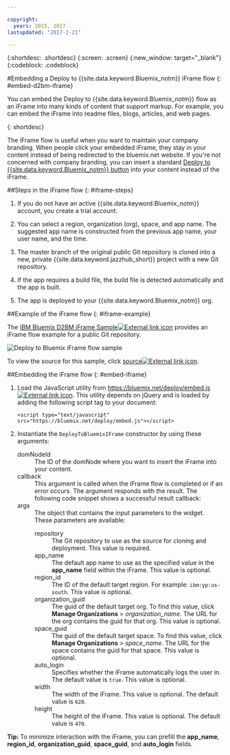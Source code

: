 ```yaml
---

copyright:
  years: 2015, 2017
lastupdated: "2017-2-21"

---
```


{:shortdesc: .shortdesc}
{:screen: .screen}
{:new_window: target="_blank"}
{:codeblock: .codeblock}

#Embedding a Deploy to {{site.data.keyword.Bluemix_notm}} iFrame flow
{: #embed-d2bm-iframe}


You can embed the Deploy to {{site.data.keyword.Bluemix_notm}} flow as an iFrame into many kinds of content that support markup. For example, you can embed the iFrame into readme files, blogs, articles, and web pages.

{: shortdesc}

The iFrame flow is useful when you want to maintain your company branding. When people click your embedded iFrame, they stay in your content instead of being redirected to the bluemix.net website. If you're not concerned with company branding, you can insert a standard [Deploy to {{site.data.keyword.Bluemix_notm}} button](/docs/develop/deploy_button.html) into your content instead of the iFrame.

##Steps in the iFrame flow {: #iframe-steps}

1. If you do not have an active {{site.data.keyword.Bluemix_notm}} account, you create a trial account.

2. You can select a region, organization (org), space, and app name. The suggested app name is constructed from the previous app name, your user name, and the time.

3. The master branch of the original public Git repository is cloned into a new, private {{site.data.keyword.jazzhub_short}} project with a new Git repository.

4. If the app requires a build file, the build file is detected automatically and the app is built.

5. The app is deployed to your {{site.data.keyword.Bluemix_notm}} org.

##Example of the iFrame flow {: #iframe-example}

<p>
The <a class="xref" href="http://d2bm-iframe-sample.ng.bluemix.net/" target="_blank" title="(Opens in a new tab or window)">IBM
Bluemix D2BM iFrame Sample<img class="image" src="../icons/launch-glyph.svg" alt="External link icon"/></a> provides an iFrame flow example for a public Git repository.<div class="image"><img class="image" src="images/d2bm_iframe_sample2.png" alt="Deploy to Bluemix iFrame flow sample" /></div>
</p>

<p>
To view the source for this sample, click <a class="xref" href="https://hub.jazz.net/project/idsorg/d2bm-iframe-sample/overview" target="_blank" title="(Opens in a new tab or window)">source<img class="image" src="../icons/launch-glyph.svg" alt="External link icon"/></a>.
</p>

##Embedding the iFrame flow {: #embed-iframe}  

<ol>
<li>Load the JavaScript utility from <a class="xref" href="https://bluemix.net/deploy/embed.js" target="_blank" title="(Opens in a new tab or window)">https://bluemix.net/deploy/embed.js<img class="image" src="../icons/launch-glyph.svg" alt="External link icon"/></a>. This utility depends on jQuery and is loaded by adding the following script tag to your document:
<pre class="pre">
<code>&lt;script type="text/javascript" src="https://bluemix.net/deploy/embed.js"&gt;&lt;/script&gt;</code>
</pre>
</li>
<li> Instantiate the <code>DeployToBluemixIFrame</code> constructor by using these arguments:

<dl class="parml">
<dt class="pt dlterm">domNodeId</dt>
<dd class="pd">The ID of the domNode where you want to insert the iFrame into your content.</dd>

<dt class="pt dlterm">callback</dt>
<dd class="pd">This argument is called when the iFrame flow is completed or if an error occurs. The argument responds with the result. The following code snippet shows a successful result callback:</dd>

<dt class="pt dlterm">args</dt>
<dd class="pd">The object that contains the input parameters to the widget. These parameters are available:

<dl class="parml">

<dt class="pt dlterm">repository</dt>
<dd class="pd">The Git repository to use as the source for cloning and deployment. This value is required.</dd>

<dt class="pt dlterm">app_name</dt>
<dd class="pd">The default app name to use as the specified value in the <strong>app_name</strong> field within the iFrame. This value is optional.</dd>


<dt class="pt dlterm">region_id</dt>
<dd class="pd">The ID of the default target region. For example: <code>ibm:yp:us-south</code>. This value is optional.</dd>

<dt class="pt dlterm">organization_guid</dt>
<dd class="pd">The guid of the default target org. To find this value, click <strong>Manage Organizations</strong> > <i>organization_name</i>. The URL for the org contains the guid for that org. This value is optional.</dd>

<dt class="pt dlterm">space_guid</dt>
<dd class="pd">The guid of the default target space. To find this value, click <strong>Manage Organizations</strong> > <i>space_name</i>. The URL for the space contains the guid for that space. This value is optional.</dd>

<dt class="pt dlterm">auto_login</dt>
<dd class="pd">Specifies whether the iFrame automatically logs the user in. The default value is <code>true</code>. This value is optional.</dd>

<dt class="pt dlterm">width</dt>
<dd class="pd">The width of the iFrame. This value is optional. The default value is <code>620</code>.</dd>

<dt class="pt dlterm">height</dt>
<dd class="pd">The height of the iFrame. This value is optional. The default value is <code>470</code>.</dd>
</dl>

</dd>
</dl>
</li>
</ol>  

**Tip:** To minimize interaction with the iFrame, you can prefill the **app_name**, **region_id**, **organization_guid**, **space_guid**, and **auto_login** fields.
